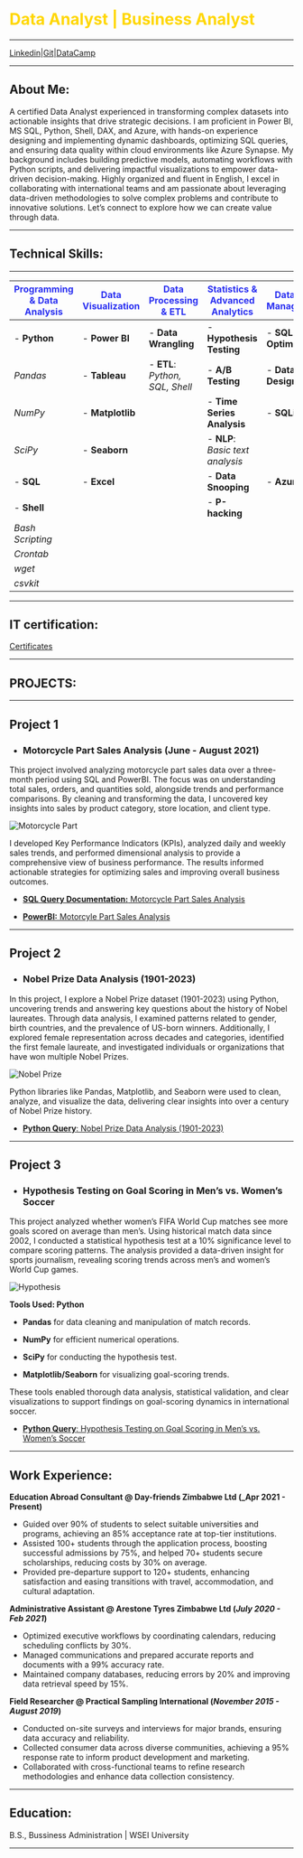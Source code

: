 # <span style="color: #FFD700;"><strong>Data Analyst | Business Analyst</strong></span>
---

[Linkedin](https://linkedin.com/in/adewole-oyediran-6204a2263)|[Git](https://github.com/Bensha93)|[DataCamp](https://www.datacamp.com/portfolio/bensha2019)

---
## About Me:
A certified Data Analyst experienced in transforming complex datasets into actionable insights that drive strategic decisions. I am proficient in Power BI, MS SQL, Python, Shell, DAX, and Azure, with hands-on experience designing and implementing dynamic dashboards, optimizing SQL queries, and ensuring data quality within cloud environments like Azure Synapse. My background includes building predictive models, automating workflows with Python scripts, and delivering impactful visualizations to empower data-driven decision-making. Highly organized and fluent in English, I excel in collaborating with international teams and am passionate about leveraging data-driven methodologies to solve complex problems and contribute to innovative solutions. Let’s connect to explore how we can create value through data.

---

## Technical Skills:
---

| <span style="color: #2A30F1;">Programming & Data Analysis</span> | <span style="color: #2A30F1;">Data Visualization</span> | <span style="color: #2A30F1;">Data Processing & ETL</span> | <span style="color: #2A30F1;">Statistics & Advanced Analytics</span> | <span style="color: #2A30F1;">Database Management</span> |
|---------------------------------------|---------------------------------------|------------------------------------------|--------------------------------------------|---------------------------------------|
| - **Python**                          | - **Power BI**                        | - **Data Wrangling**                     | - **Hypothesis Testing**                   | - **SQL Optimization**                |
|    *Pandas*                           |   - **Tableau**                       |   - **ETL**: *Python, SQL, Shell*        | - **A/B Testing**                         | - **Database Design**                 |
|    *NumPy*                            |   - **Matplotlib**                    |                                          | - **Time Series Analysis**                | - **SQLite**                          |
|    *SciPy*                            |   - **Seaborn**                       |                                          | - **NLP**: *Basic text analysis*          |                                       |
| - **SQL**                             | - **Excel**                           |                                          | - **Data Snooping**                       | - **Azure**                           |
| - **Shell**                           |                                       |                                          | - **P-hacking**                           |                                       |
|    *Bash Scripting*                   |                                       |                                          |                                            |                                       |
|    *Crontab*                          |                                       |                                          |                                            |                                       |
|    *wget*                             |                                       |                                          |                                            |                                       |
|    *csvkit*                           |                                       |                                          |                                            |                                       |

---
## IT certification:

[Certificates](https://www.linkedin.com/in/adewole-oyediran-6204a2263/details/certifications/)

---

## PROJECTS:
---

## Project 1

- ### Motorcycle Part Sales Analysis (June - August 2021)

This project involved analyzing motorcycle part sales data over a three-month period using SQL and PowerBI. The focus was on understanding total sales, orders, and quantities sold, alongside trends and performance comparisons. By cleaning and transforming the data, I uncovered key insights into sales by product category, store location, and client type.

 ![Motorcycle Part](assest/PowerBI_pro.jpg)

 
I developed Key Performance Indicators (KPIs), analyzed daily and weekly sales trends, and performed dimensional analysis to provide a comprehensive view of business performance. The results informed actionable strategies for optimizing sales and improving overall business outcomes.

- [**SQL Query Documentation:** Motorcycle Part Sales Analysis](https://github.com/Bensha93/portfolio/blob/main/SQL%20Query%20Documentation_%20Motorcycle%20_Part%20Sales%20Analysis.pdf)

- [**PowerBI:** Motorcyle Part Sales Analysis](https://github.com/Bensha93/portfolio/blob/main/Motorcycle_Part_Sales_PowerBI.pbix)



---

  

## Project 2
- ### Nobel Prize Data Analysis (1901-2023)

In this project, I explore a Nobel Prize dataset (1901-2023) using Python, uncovering trends and answering key questions about the history of Nobel laureates. Through data analysis, I examined patterns related to gender, birth countries, and the prevalence of US-born winners. Additionally, I explored female representation across decades and categories, identified the first female laureate, and investigated individuals or organizations that have won multiple Nobel Prizes.

![Nobel Prize](assest/python-line.png)

Python libraries like Pandas, Matplotlib, and Seaborn were used to clean, analyze, and visualize the data, delivering clear insights into over a century of Nobel Prize history.

- [**Python Query**: Nobel Prize Data Analysis (1901-2023)](https://colab.research.google.com/drive/1ozfvYIuKwlSgOk17p67s0dVEzfj8N2XZ?usp=sharing)


---


## Project 3
- ### Hypothesis Testing on Goal Scoring in Men’s vs. Women’s Soccer

This project analyzed whether women’s FIFA World Cup matches see more goals scored on average than men’s. Using historical match data since 2002, I conducted a statistical hypothesis test at a 10% significance level to compare scoring patterns. The analysis provided a data-driven insight for sports journalism, revealing scoring trends across men’s and women’s World Cup games.

![Hypothesis](assest/soccer-pitch.jpg)

**Tools Used: Python**

- **Pandas** for data cleaning and manipulation of match records.

- **NumPy** for efficient numerical operations.

- **SciPy** for conducting the hypothesis test.

- **Matplotlib/Seaborn** for visualizing goal-scoring trends.

These tools enabled thorough data analysis, statistical validation, and clear visualizations to support findings on goal-scoring dynamics in international soccer.

- [**Python Query**: Hypothesis Testing on Goal Scoring in Men’s vs. Women’s Soccer](https://colab.research.google.com/drive/18rZZ1Gc0bDx60Cs0WgiEfbEDW8PPB8qp?usp=sharing)

--- 

## Work Experience:
**Education Abroad Consultant @ Day-friends Zimbabwe Ltd (_Apr 2021 - Present)**
- Guided over 90% of students to select suitable universities and programs, achieving an 85% acceptance rate at top-tier institutions.  
- Assisted 100+ students through the application process, boosting successful admissions by 75%, and helped 70+ students secure scholarships, reducing costs by 30% on average.  
- Provided pre-departure support to 120+ students, enhancing satisfaction and easing transitions with travel, accommodation, and cultural adaptation.

**Administrative Assistant @ Arestone Tyres Zimbabwe Ltd (_July 2020 - Feb 2021_)**
- Optimized executive workflows by coordinating calendars, reducing scheduling conflicts by 30%.  
- Managed communications and prepared accurate reports and documents with a 99% accuracy rate.  
- Maintained company databases, reducing errors by 20% and improving data retrieval speed by 15%.  

**Field Researcher @ Practical Sampling International (_November 2015 - August 2019_)**
- Conducted on-site surveys and interviews for major brands, ensuring data accuracy and reliability.  
- Collected consumer data across diverse communities, achieving a 95% response rate to inform product development and marketing.  
- Collaborated with cross-functional teams to refine research methodologies and enhance data collection consistency.  

---

## Education:

B.S., Bussiness Administration | WSEI University

---

